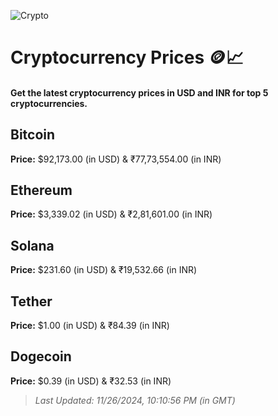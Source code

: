
![Crypto](https://www.techguide.com.au/wp-content/uploads/2020/11/crypto3.jpeg)

# Cryptocurrency Prices 🪙📈

#### Get the latest cryptocurrency prices in USD and INR for top 5 cryptocurrencies.

## Bitcoin

**Price:** $92,173.00 (in USD) & ₹77,73,554.00 (in INR)

## Ethereum

**Price:** $3,339.02 (in USD) & ₹2,81,601.00 (in INR)

## Solana

**Price:** $231.60 (in USD) & ₹19,532.66 (in INR)

## Tether

**Price:** $1.00 (in USD) & ₹84.39 (in INR)

## Dogecoin

**Price:** $0.39 (in USD) & ₹32.53 (in INR)

> _Last Updated: 11/26/2024, 10:10:56 PM (in GMT)_
